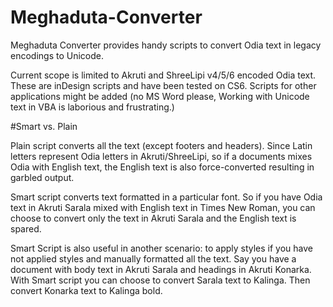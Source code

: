 # Meghaduta-Converter
Meghaduta Converter provides handy scripts to convert Odia text in legacy encodings to Unicode.

Current scope is limited to Akruti and ShreeLipi v4/5/6 encoded Odia text. These are inDesign scripts and have been tested on CS6. Scripts for other applications might be added (no MS Word please, Working with Unicode text in VBA is laborious and frustrating.)

#Smart vs. Plain

Plain script converts all the text (except footers and headers). Since Latin letters represent Odia letters in Akruti/ShreeLipi, so if a documents mixes Odia with English text, the English text is also force-converted resulting in garbled output.

Smart script converts text formatted in a particular font. So if you have Odia text in Akruti Sarala mixed with English text in Times New Roman, you can choose to convert only the text in Akruti Sarala and the English text is spared.

Smart Script is also useful in another scenario: to apply styles if you have not applied styles and manually formatted all the text. Say you have a document with body text in Akruti Sarala and headings in Akruti Konarka. With Smart script you can choose to convert Sarala text to Kalinga. Then convert Konarka text to Kalinga bold.
